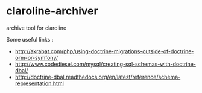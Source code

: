 # claroline-archiver
archive tool for claroline

Some useful links :

* http://akrabat.com/php/using-doctrine-migrations-outside-of-doctrine-orm-or-symfony/
* http://www.codediesel.com/mysql/creating-sql-schemas-with-doctrine-dbal/
* http://doctrine-dbal.readthedocs.org/en/latest/reference/schema-representation.html
